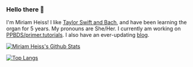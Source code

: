 ### Hello there 👋

I'm Miriam Heiss! I like [Taylor Swift and Bach](https://www.miriamheiss.com/final-project/), and have been learning the organ for 5 years. My pronouns are She/Her. I currently am working on [PPBDS/primer.tutorials](https://github.com/PPBDS/primer.tutorials). I also have an ever-updating [blog](https://www.miriamheiss.com/).

[![Miriam Heiss's Github Stats](https://github-readme-stats.vercel.app/api?username=miriamheiss&theme=rose_pine&show_icons=true)](https://github.com/miriamheiss/github-readme-stats)

[![Top Langs](https://github-readme-stats.vercel.app/api/top-langs/?username=miriamheiss&layout=compact&langs_count=3)](https://github.com/miriamheiss/github-readme-stats)
 
<!--
**miriamheiss/miriamheiss** is a ✨ _special_ ✨ repository because its `README.md` (this file) appears on your GitHub profile.

Here are some ideas to get you started:

- 🔭 I’m currently working on ... check
- 🌱 I’m currently learning ... check
- 👯 I’m looking to collaborate on ...
- 🤔 I’m looking for help with ...
- 💬 Ask me about ...
- 📫 How to reach me: ... check
- 😄 Pronouns: ... check
- ⚡ Fun fact: ...check
-->


